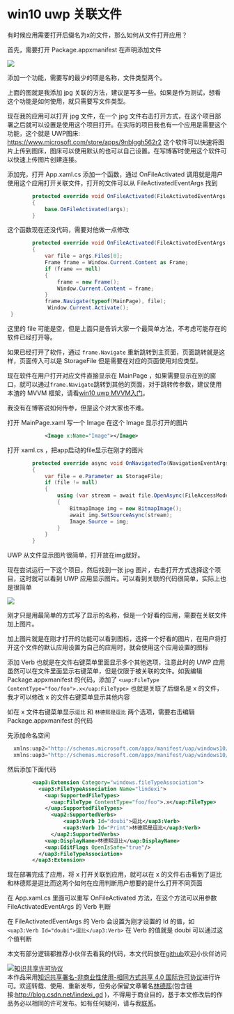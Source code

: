 
# win10 uwp 关联文件

有时候应用需要打开后缀名为x的文件，那么如何从文件打开应用？

<!--more-->



<div id="toc"></div>

首先，需要打开 Package.appxmanifest 在声明添加文件

<!-- ![](image/win10 uwp 关联文件/win10 uwp 关联文件0.png) -->

![](http://image.acmx.xyz/AwCCAwMAItoFAMV+BQA28wYAAQAEAK4+AQBmQwIAaOgJAOjZ/2017223193546.jpg)

添加一个功能，需要写的最少的项是名称，文件类型两个。

上面的图就是我添加 jpg 关联的方法，建议是写多一些。如果是作为测试，想看这个功能是如何使用，就只需要写文件类型。

现在我的应用可以打开 jpg 文件，在一个 jpg 文件右击打开方式，在这个项目部署之后就可以设置是使用这个项目打开。在实际的项目我也有一个应用是需要这个功能，这个就是 UWP图床: https://www.microsoft.com/store/apps/9nblggh562r2 这个软件可以快速将图片上传到图床，图床可以使用默认的也可以自己设置。在写博客时使用这个软件可以快速上传图片创建连接。

添加完，打开 App.xaml.cs 添加一个函数，通过 OnFileActivated 调用就是用户使用这个应用打开关联文件，打开的文件可以从 FileActivatedEventArgs 找到


```csharp
        protected override void OnFileActivated(FileActivatedEventArgs args)
        {
            base.OnFileActivated(args);
        }
```

这个函数现在还没代码，需要对他做一点修改

```csharp
        protected override void OnFileActivated(FileActivatedEventArgs args)
        {
            var file = args.Files[0];
            Frame frame = Window.Current.Content as Frame;
            if (frame == null)
            {
                frame = new Frame();
                Window.Current.Content = frame;
            }
            frame.Navigate(typeof(MainPage), file);
             Window.Current.Activate();
 }
```

这里的 file 可能是空，但是上面只是告诉大家一个最简单方法，不考虑可能存在的软件已经打开等。

如果已经打开了软件，通过 `frame.Navigate` 重新跳转到主页面，页面跳转就是这样，页面传入可以是 StorageFile 但是需要在对应的页面使用对应类型。

现在软件在用户打开对应文件直接显示在 MainPage ，如果需要显示在别的窗口，就可以通过`frame.Navigate`跳转到其他的页面，对于跳转传参数，建议使用本渣的 MVVM 框架，请看[win10 uwp MVVM入门](https://blog.lindexi.com/post/win10-uwp-MVVM%E5%85%A5%E9%97%A8.html )。

我没有在博客说如何传参，但是这个对大家也不难。

打开 MainPage.xaml 写一个 Image 在这个 Image 显示打开的图片

```xml
            <Image x:Name="Image"></Image>

```

打开 xaml.cs ，把app启动的file显示在刚才的图片

```csharp
        protected override async void OnNavigatedTo(NavigationEventArgs e)
        {
            var file = e.Parameter as StorageFile;
            if (file != null)
            {
                using (var stream = await file.OpenAsync(FileAccessMode.Read))
                {
                    BitmapImage img = new BitmapImage();
                    await img.SetSourceAsync(stream);
                    Image.Source = img;
                }
            }
        }
```

UWP 从文件显示图片很简单，打开放在img就好。

现在尝试运行一下这个项目，然后找到一张 jpg 图片，右击打开方式选择这个项目，这时就可以看到 UWP 应用显示图片。可以看到关联的代码很简单，实际上也是很简单

![](http://image.acmx.xyz/AwCCAwMAItoFAMV+BQA28wYAAQAEAK4+AQBmQwIAaOgJAOjZ/%E6%96%87%E4%BB%B6%E6%89%93%E5%BC%80.gif)


刚才只是用最简单的方式写了显示的名称，但是一个好看的应用，需要在关联文件加上图片。

加上图片就是在刚才打开的功能可以看到图标，选择一个好看的图片，在用户将打开这个文件的默认应用设置为自己的应用时，就会使用这个应用设置的图标

添加 Verb 也就是在文件右键菜单里面显示多个其他选项，注意此时的 UWP 应用虽然可以在文件里面显示右键菜单，但是仅限于被关联的文件。如我编辑 Package.appxmanifest 的代码，添加了 `<uap:FileType ContentType="foo/foo">.x</uap:FileType>` 也就是关联了后缀名是 x 的文件，我才可以修改 x 的文件右键菜单显示其他内容

如在 x 文件右键菜单显示`逗比` 和 `林德熙是逗比` 两个选项，需要右击编辑 Package.appxmanifest 的代码

<!-- ![](image/win10 uwp 关联文件/win10 uwp 关联文件1.png) -->

先添加命名空间

```csharp
  xmlns:uap2="http://schemas.microsoft.com/appx/manifest/uap/windows10/2"
  xmlns:uap3="http://schemas.microsoft.com/appx/manifest/uap/windows10/3"
```

然后添加下面代码

```xml
        <uap3:Extension Category="windows.fileTypeAssociation">
          <uap3:FileTypeAssociation Name="lindexi">
            <uap:SupportedFileTypes>
              <uap:FileType ContentType="foo/foo">.x</uap:FileType>
            </uap:SupportedFileTypes>
              <uap2:SupportedVerbs>
                  <uap3:Verb Id="doubi">逗比</uap3:Verb>
                  <uap3:Verb Id="Print">林德熙是逗比</uap3:Verb>
              </uap2:SupportedVerbs>
            <uap:DisplayName>林德熙逗比</uap:DisplayName>
            <uap:EditFlags OpenIsSafe="true"/>
          </uap3:FileTypeAssociation>
        </uap3:Extension>
```

现在部署完成了应用，将 x 打开关联到应用，就可以在 x 的文件右击看到了逗比和林德熙是逗比而这两个如何在应用判断用户想要的是什么打开不同页面

在 App.xaml.cs 里面可以重写 OnFileActivated 方法，在这个方法可以用参数 FileActivatedEventArgs 的 Verb 判断

在 FileActivatedEventArgs 的 Verb 会设置为刚才设置的 Id 的值，如 `<uap3:Verb Id="doubi">逗比</uap3:Verb>` 在 Verb 的值就是 doubi 可以通过这个值判断

本文有部分逻辑都推荐小伙伴去看我的代码，本文代码放在[github](https://github.com/lindexi/lindexi_gd/tree/84466f2af53538ecdc8d51952f4ac5ceb893771d/NoweenanemkoGefefenaijel)欢迎小伙伴访问





<a rel="license" href="http://creativecommons.org/licenses/by-nc-sa/4.0/"><img alt="知识共享许可协议" style="border-width:0" src="https://licensebuttons.net/l/by-nc-sa/4.0/88x31.png" /></a><br />本作品采用<a rel="license" href="http://creativecommons.org/licenses/by-nc-sa/4.0/">知识共享署名-非商业性使用-相同方式共享 4.0 国际许可协议</a>进行许可。欢迎转载、使用、重新发布，但务必保留文章署名[林德熙](http://blog.csdn.net/lindexi_gd)(包含链接:http://blog.csdn.net/lindexi_gd )，不得用于商业目的，基于本文修改后的作品务必以相同的许可发布。如有任何疑问，请与我[联系](mailto:lindexi_gd@163.com)。